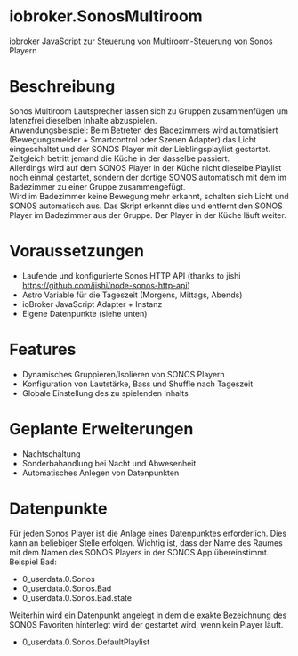 # iobroker.SonosMultiroom
iobroker JavaScript zur Steuerung von Multiroom-Steuerung von Sonos Playern

# Beschreibung
Sonos Multiroom Lautsprecher lassen sich zu Gruppen zusammenfügen um latenzfrei dieselben Inhalte abzuspielen.  
Anwendungsbeispiel: Beim Betreten des Badezimmers wird automatisiert (Bewegungsmelder + Smartcontrol oder Szenen Adapter) das Licht eingeschaltet und der SONOS Player mit der Lieblingsplaylist gestartet. Zeitgleich betritt jemand die Küche in der dasselbe passiert.  
Allerdings wird auf dem SONOS Player in der Küche nicht dieselbe Playlist noch einmal gestartet, sondern der dortige SONOS automatisch mit dem im Badezimmer zu einer Gruppe zusammengefügt.  
Wird im Badezimmer keine Bewegung mehr erkannt, schalten sich Licht und SONOS automatisch aus. Das Skript erkennt dies und entfernt den SONOS Player im Badezimmer aus der Gruppe. Der Player in der Küche läuft weiter.  

# Voraussetzungen
* Laufende und konfigurierte Sonos HTTP API (thanks to jishi https://github.com/jishi/node-sonos-http-api)
* Astro Variable für die Tageszeit (Morgens, Mittags, Abends)
* ioBroker JavaScript Adapter + Instanz
* Eigene Datenpunkte (siehe unten)

# Features
* Dynamisches Gruppieren/Isolieren von SONOS Playern
* Konfiguration von Lautstärke, Bass und Shuffle nach Tageszeit
* Globale Einstellung des zu spielenden Inhalts

# Geplante Erweiterungen
* Nachtschaltung
* Sonderbahandlung bei Nacht und Abwesenheit
* Automatisches Anlegen von Datenpunkten

# Datenpunkte
Für jeden Sonos Player ist die Anlage eines Datenpunktes erforderlich. Dies kann an beliebiger Stelle erfolgen. Wichtig ist, dass der Name des Raumes mit dem Namen des SONOS Players in der SONOS App übereinstimmt.
Beispiel Bad: 
* 0_userdata.0.Sonos
* 0_userdata.0.Sonos.Bad
* 0_userdata.0.Sonos.Bad.state

Weiterhin wird ein Datenpunkt angelegt in dem die exakte Bezeichnung des SONOS Favoriten hinterlegt wird der gestartet wird, wenn kein Player läuft.

* 0_userdata.0.Sonos.DefaultPlaylist 

